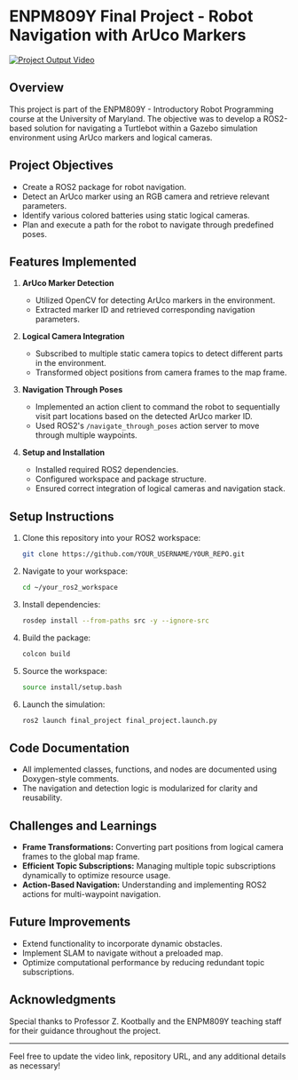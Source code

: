 # ENPM809Y Final Project - Robot Navigation with ArUco Markers

[![Project Output Video](YOUR_GITHUB_VIDEO_LINK)](YOUR_GITHUB_VIDEO_LINK)

## Overview
This project is part of the ENPM809Y - Introductory Robot Programming course at the University of Maryland. The objective was to develop a ROS2-based solution for navigating a Turtlebot within a Gazebo simulation environment using ArUco markers and logical cameras.

## Project Objectives
- Create a ROS2 package for robot navigation.
- Detect an ArUco marker using an RGB camera and retrieve relevant parameters.
- Identify various colored batteries using static logical cameras.
- Plan and execute a path for the robot to navigate through predefined poses.

## Features Implemented
1. **ArUco Marker Detection**
   - Utilized OpenCV for detecting ArUco markers in the environment.
   - Extracted marker ID and retrieved corresponding navigation parameters.

2. **Logical Camera Integration**
   - Subscribed to multiple static camera topics to detect different parts in the environment.
   - Transformed object positions from camera frames to the map frame.

3. **Navigation Through Poses**
   - Implemented an action client to command the robot to sequentially visit part locations based on the detected ArUco marker ID.
   - Used ROS2's `/navigate_through_poses` action server to move through multiple waypoints.

4. **Setup and Installation**
   - Installed required ROS2 dependencies.
   - Configured workspace and package structure.
   - Ensured correct integration of logical cameras and navigation stack.

## Setup Instructions
1. Clone this repository into your ROS2 workspace:
   ```sh
   git clone https://github.com/YOUR_USERNAME/YOUR_REPO.git
   ```
2. Navigate to your workspace:
   ```sh
   cd ~/your_ros2_workspace
   ```
3. Install dependencies:
   ```sh
   rosdep install --from-paths src -y --ignore-src
   ```
4. Build the package:
   ```sh
   colcon build
   ```
5. Source the workspace:
   ```sh
   source install/setup.bash
   ```
6. Launch the simulation:
   ```sh
   ros2 launch final_project final_project.launch.py
   ```

## Code Documentation
- All implemented classes, functions, and nodes are documented using Doxygen-style comments.
- The navigation and detection logic is modularized for clarity and reusability.

## Challenges and Learnings
- **Frame Transformations:** Converting part positions from logical camera frames to the global map frame.
- **Efficient Topic Subscriptions:** Managing multiple topic subscriptions dynamically to optimize resource usage.
- **Action-Based Navigation:** Understanding and implementing ROS2 actions for multi-waypoint navigation.

## Future Improvements
- Extend functionality to incorporate dynamic obstacles.
- Implement SLAM to navigate without a preloaded map.
- Optimize computational performance by reducing redundant topic subscriptions.

## Acknowledgments
Special thanks to Professor Z. Kootbally and the ENPM809Y teaching staff for their guidance throughout the project.

---

Feel free to update the video link, repository URL, and any additional details as necessary!

